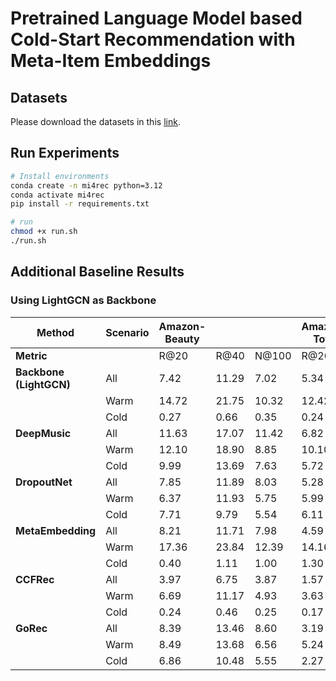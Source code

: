 # Pretrained Language Model based Cold-Start Recommendation with Meta-Item Embeddings

## Datasets
Please download the datasets in this [link](https://drive.google.com/drive/folders/1i_Ksbk7nw8GQgf9BK0giGgEWu67D9cgQ?usp=sharing).

## Run Experiments
```bash
# Install environments
conda create -n mi4rec python=3.12
conda activate mi4rec
pip install -r requirements.txt

# run
chmod +x run.sh
./run.sh
```

## Additional Baseline Results
### Using LightGCN as Backbone
| **Method**              | **Scenario** | **Amazon-Beauty** |       |        | **Amazon-Toys** |       |        | **Amazon-Sports** |       |        | **Yelp** |       |        |
| ----------------------- | ------------ | ----------------- | ----- | ------ | --------------- | ----- | ------ | ----------------- | ----- | ------ | -------- | ----- | ------ |
|**Metric**              |              | R\@20             | R\@40 | N\@100 | R\@20           | R\@40 | N\@100 | R\@20             | R\@40 | N\@100 | R\@20    | R\@40 | N\@100 |
| **Backbone (LightGCN)** | All          | 7.42              | 11.29 | 7.02   | 5.34            | 8.26  | 4.82   | 4.25              | 6.50  | 4.02   | 3.77     | 6.03  | 4.08   |
|                         | Warm         | 14.72             | 21.75 | 10.32  | 12.42           | 18.11 | 8.15   | 8.88              | 13.49 | 6.51   | 8.11     | 12.91 | 6.64   |
|                         | Cold         | 0.27              | 0.66  | 0.35   | 0.24            | 0.54  | 0.30   | 0.11              | 0.19  | 0.13   | 0.04     | 0.08  | 0.04   |
| **DeepMusic**           | All          | 11.63             | 17.07 | 11.42  | 6.82            | 11.05 | 6.69   | 4.59              | 7.61  | 4.69   | 4.22     | 7.55  | 4.89   |
|                         | Warm         | 12.10             | 18.90 | 8.85   | 10.10           | 15.61 | 7.05   | 7.64              | 11.77 | 5.71   | 3.52     | 7.51  | 3.94   |
|                         | Cold         | 9.99              | 13.69 | 7.63   | 5.72            | 8.65  | 4.20   | 2.04              | 3.75  | 1.86   | 4.93     | 7.61  | 3.59   |
| **DropoutNet**          | All          | 7.85              | 11.89 | 8.03   | 5.28            | 8.54  | 5.63   | 3.27              | 5.34  | 3.60   | 1.92     | 3.85  | 2.67   |
|                         | Warm         | 6.37              | 11.93 | 5.75   | 5.99            | 10.60 | 5.09   | 4.25              | 7.32  | 3.81   | 0.96     | 2.62  | 1.72   |
|                         | Cold         | 7.71              | 9.79  | 5.54   | 6.11            | 8.57  | 4.69   | 2.04              | 3.32  | 1.77   | 2.67     | 4.68  | 2.25   |
| **MetaEmbedding**       | All          | 8.21              | 11.71 | 7.98   | 4.59            | 6.99  | 4.40   | 3.61              | 5.19  | 3.43   | 3.21     | 5.12  | 3.42   |
|                         | Warm         | 17.36             | 23.84 | 12.39  | 14.16           | 19.38 | 9.69   | 9.66              | 14.15 | 7.17   | 8.75     | 13.96 | 7.25   |
|                         | Cold         | 0.40              | 1.11  | 1.00   | 1.30            | 2.56  | 1.24   | 0.65              | 1.14  | 0.64   | 0.01     | 0.02  | 0.01   |
| **CCFRec**              | All          | 3.97              | 6.75  | 3.87   | 1.57            | 2.54  | 1.49   | 1.02              | 1.55  | 1.01   | 1.63     | 2.87  | 1.92   |
|                         | Warm         | 6.69              | 11.17 | 4.93   | 3.63            | 5.79  | 2.63   | 1.85              | 2.96  | 1.54   | 3.36     | 5.86  | 3.02   |
|                         | Cold         | 0.24              | 0.46  | 0.25   | 0.17            | 0.33  | 0.21   | 0.02              | 0.03  | 0.02   | 0.00     | 0.00  | 0.01   |
| **GoRec**               | All          | 8.39              | 13.46 | 8.60   | 3.19            | 6.08  | 4.16   | 1.80              | 3.15  | 2.17   | 1.52     | 2.81  | 1.93   |
|                         | Warm         | 8.49              | 13.68 | 6.56   | 5.24            | 8.64  | 4.35   | 2.20              | 3.77  | 2.10   | 1.84     | 3.13  | 1.67   |
|                         | Cold         | 6.86              | 10.48 | 5.55   | 2.27            | 5.14  | 2.67   | 1.35              | 2.58  | 1.34   | 1.25     | 2.50  | 1.34   |
